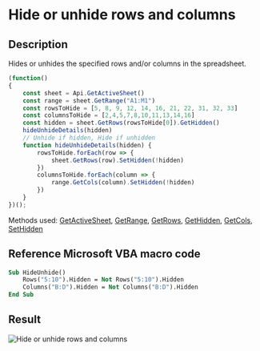 # Hide or unhide rows and columns

## Description

Hides or unhides the specified rows and/or columns in the spreadsheet.

<!-- This code snippet is shown in the screenshot. -->

<!-- eslint-skip -->

```ts
(function()
{
    const sheet = Api.GetActiveSheet()
    const range = sheet.GetRange("A1:M1")
    const rowsToHide = [5, 8, 9, 12, 14, 16, 21, 22, 31, 32, 33]
    const columnsToHide = [2,4,5,7,8,10,11,13,14,16]
    const hidden = sheet.GetRows(rowsToHide[0]).GetHidden()
    hideUnhideDetails(hidden)
    // Unhide if hidden, Hide if unhidden
    function hideUnhideDetails(hidden) {
        rowsToHide.forEach(row => {
            sheet.GetRows(row).SetHidden(!hidden)
        })
        columnsToHide.forEach(column => {
            range.GetCols(column).SetHidden(!hidden)
        })
    }
})();
```

Methods used: [GetActiveSheet](../../../../office-api/usage-api/spreadsheet-api/Api/Methods/GetActiveSheet.md), [GetRange](../../../../office-api/usage-api/spreadsheet-api/ApiWorksheet/Methods/GetRange.md), [GetRows](../../../../office-api/usage-api/spreadsheet-api/ApiWorksheet/Methods/GetRows.md), [GetHidden](../../../../office-api/usage-api/spreadsheet-api/ApiRange/Methods/GetHidden.md), [GetCols](../../../../office-api/usage-api/spreadsheet-api/ApiRange/Methods/GetCols.md), [SetHidden](../../../../office-api/usage-api/spreadsheet-api/ApiRange/Methods/SetHidden.md)

## Reference Microsoft VBA macro code

<!-- code generated with AI -->

```vb
Sub HideUnhide()
    Rows("5:10").Hidden = Not Rows("5:10").Hidden
    Columns("B:D").Hidden = Not Columns("B:D").Hidden
End Sub
```

## Result

<!-- imgpath -->

![Hide or unhide rows and columns](/assets/images/plugins/hide-unhide-rows-columns.png)

